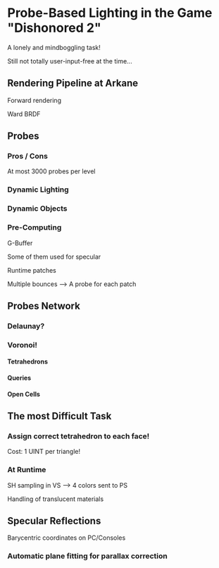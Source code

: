 ﻿# Probe-Based Lighting in the Game "Dishonored 2"

A lonely and mindboggling task!

Still not totally user-input-free at the time...


## Rendering Pipeline at Arkane

Forward rendering

Ward BRDF


## Probes

### Pros / Cons

At most 3000 probes per level

### Dynamic Lighting

### Dynamic Objects

### Pre-Computing

G-Buffer

Some of them used for specular

Runtime patches

Multiple bounces --> A probe for each patch


## Probes Network

### Delaunay?

### Voronoi!

#### Tetrahedrons

#### Queries

#### Open Cells


## The most Difficult Task

### Assign correct tetrahedron to each face!

Cost: 1 UINT per triangle!

### At Runtime

SH sampling in VS --> 4 colors sent to PS

Handling of translucent materials


## Specular Reflections

Barycentric coordinates on PC/Consoles

### Automatic plane fitting for parallax correction


